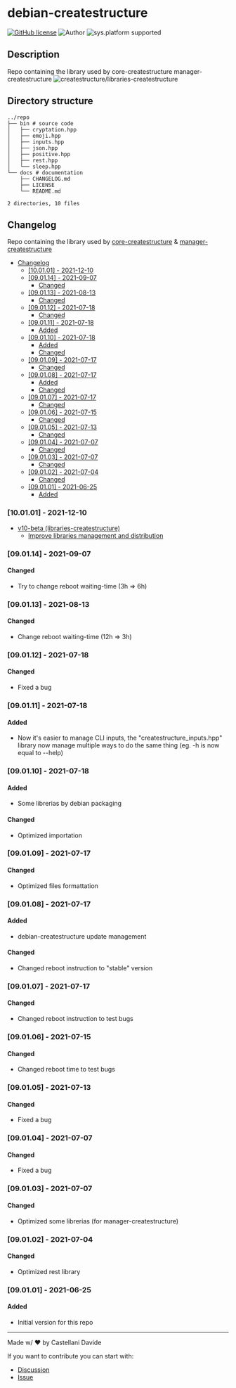 # debian-createstructure
[![GitHub license](https://img.shields.io/badge/license-GNU-green?style=flat)](https://github.com/createstructure/libraries-createstructure/blob/v10-beta/docs/LICENSE)
![Author](https://img.shields.io/badge/author-Castellani%20Davide-green?style=flat)
![sys.platform supported](https://img.shields.io/badge/OS%20platform%20supported-all-blue?style=flat) 

##  Description 
Repo containing the library used by core-createstructure  manager-createstructure
![createstructure/libraries-createstructure](https://opengraph.githubassets.com/72364e818bfdd65899ba491f253da3377f2e9cf314ae5c443bb79478a0cb5e75/createstructure/libraries-createstructure)
##  Directory structure 

```
../repo
├── bin # source code
│   ├── cryptation.hpp
│   ├── emoji.hpp
│   ├── inputs.hpp
│   ├── json.hpp
│   ├── positive.hpp
│   ├── rest.hpp
│   └── sleep.hpp
└── docs # documentation
    ├── CHANGELOG.md
    ├── LICENSE
    └── README.md

2 directories, 10 files
```
##  Changelog 
Repo containing the library used by [core-createstructure](https://github.com/createstructure/core-createstructure) & [manager-createstructure](https://github.com/createstructure/manager-createstructure)

- [ Changelog ](#changelog)
  - [[10.01.01] - 2021-12-10](#100101---2021-12-10)
  - [[09.01.14] - 2021-09-07](#090114---2021-09-07)
    - [Changed](#changed)
  - [[09.01.13] - 2021-08-13](#090113---2021-08-13)
    - [Changed](#changed-1)
  - [[09.01.12] - 2021-07-18](#090112---2021-07-18)
    - [Changed](#changed-2)
  - [[09.01.11] - 2021-07-18](#090111---2021-07-18)
    - [Added](#added)
  - [[09.01.10] - 2021-07-18](#090110---2021-07-18)
    - [Added](#added-1)
    - [Changed](#changed-3)
  - [[09.01.09] - 2021-07-17](#090109---2021-07-17)
    - [Changed](#changed-4)
  - [[09.01.08] - 2021-07-17](#090108---2021-07-17)
    - [Added](#added-2)
    - [Changed](#changed-5)
  - [[09.01.07] - 2021-07-17](#090107---2021-07-17)
    - [Changed](#changed-6)
  - [[09.01.06] - 2021-07-15](#090106---2021-07-15)
    - [Changed](#changed-7)
  - [[09.01.05] - 2021-07-13](#090105---2021-07-13)
    - [Changed](#changed-8)
  - [[09.01.04] - 2021-07-07](#090104---2021-07-07)
    - [Changed](#changed-9)
  - [[09.01.03] - 2021-07-07](#090103---2021-07-07)
    - [Changed](#changed-10)
  - [[09.01.02] - 2021-07-04](#090102---2021-07-04)
    - [Changed](#changed-11)
  - [[09.01.01] - 2021-06-25](#090101---2021-06-25)
    - [Added](#added-3)

### [10.01.01] - 2021-12-10
- [v10-beta (libraries-createstructure)](https://github.com/createstructure/libraries-createstructure/issues/3)
  - [Improve libraries management and distribution](https://github.com/createstructure/libraries-createstructure/issues/)

### [09.01.14] - 2021-09-07
#### Changed
- Try to change reboot waiting-time (3h => 6h)

### [09.01.13] - 2021-08-13
#### Changed
- Change reboot waiting-time (12h => 3h)

### [09.01.12] - 2021-07-18
#### Changed
- Fixed a bug

### [09.01.11] - 2021-07-18
#### Added
- Now it's easier to manage CLI inputs, the "createstructure_inputs.hpp" library now manage multiple ways to do the same thing (eg. -h is now equal to --help)

### [09.01.10] - 2021-07-18
#### Added
- Some librerias by debian packaging
#### Changed
- Optimized importation

### [09.01.09] - 2021-07-17
#### Changed
- Optimized files formattation

### [09.01.08] - 2021-07-17
#### Added
- debian-createstructure update management
#### Changed
- Changed reboot instruction to "stable" version

### [09.01.07] - 2021-07-17
#### Changed
- Changed reboot instruction to test bugs

### [09.01.06] - 2021-07-15
#### Changed
- Changed reboot time to test bugs

### [09.01.05] - 2021-07-13
#### Changed
- Fixed a bug

### [09.01.04] - 2021-07-07
#### Changed
- Fixed a bug

### [09.01.03] - 2021-07-07
#### Changed
- Optimized some librerias (for manager-createstructure)

### [09.01.02] - 2021-07-04
#### Changed
- Optimized rest library

### [09.01.01] - 2021-06-25
#### Added
- Initial version for this repo
---
Made w/ :heart: by Castellani Davide

If you want to contribute you can start with:
- [Discussion](https://github.com/createstructure/libraries-createstructure/discussions)
- [Issue](https://github.com/createstructure/libraries-createstructure/issues/new)
